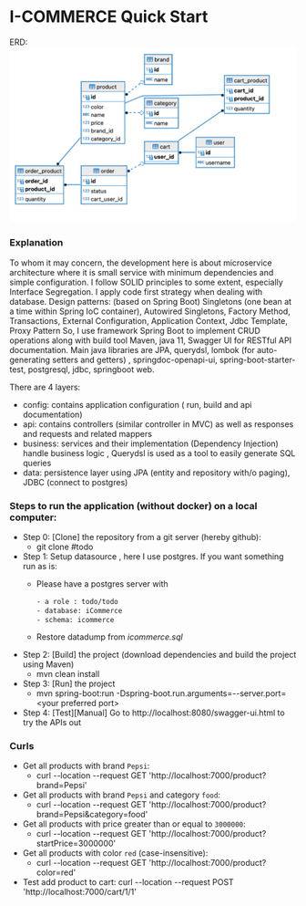 # I-COMMERCE Quick Start
ERD: ![icommerce ERD diagram](https://github.com/hphucnp/iCommerce/blob/main/iCommerceERD.png?raw=true "icommerce ERD diagram")
### Explanation
 To whom it may concern, the development here is about microservice architecture where it is small service with minimum 
 dependencies and simple configuration. I follow SOLID principles to some extent, especially Interface Segregation. 
 I apply code first strategy when dealing with database.
Design patterns: (based on Spring Boot) Singletons (one bean at a time within Spring IoC container), Autowired Singletons,
 Factory Method, Transactions, External Configuration, Application Context, Jdbc Template, Proxy Pattern
 So, I use framework Spring Boot to implement CRUD operations along with build tool Maven, 
 java 11, Swagger UI for RESTful API documentation. Main java libraries are JPA, querydsl, lombok (for auto-generating setters and getters) , springdoc-openapi-ui, 
 spring-boot-starter-test, postgresql, jdbc, springboot web.
  
 
 There are 4 layers:
- config: contains application configuration ( run, build and api documentation)
- api: contains controllers (similar controller in MVC) as well as responses and requests and related mappers
- business: services and their implementation (Dependency Injection) handle business logic , Querydsl is used as a tool 
  to easily generate SQL queries
- data: persistence layer using JPA (entity and repository with/o paging), JDBC (connect to postgres)


### Steps to run the application (without docker) on a local computer:
  * Step 0: [Clone] the repository from a git server (hereby github):
    - git clone #todo
  * Step 1: Setup datasource , here I use postgres.
    If you want something run as is: 
      - Please have a postgres server with 
                  
            - a role : todo/todo
            - database: iCommerce
            - schema: icommerce 
      - Restore datadump from _icommerce.sql_
  * Step 2: [Build] the project (download dependencies and build the project using Maven)
    - mvn clean install
  * Step 3: [Run] the project
    - mvn spring-boot:run -Dspring-boot.run.arguments=--server.port=\<your preferred port\>
  * Step 4: [Test][Manual] Go to http://localhost:8080/swagger-ui.html to try the APIs out 
    
### Curls
  * Get all products with brand `Pepsi`: 
    - curl --location --request GET 'http://localhost:7000/product?brand=Pepsi'
  * Get all products with brand `Pepsi` and category `food`:
    - curl --location --request GET 'http://localhost:7000/product?brand=Pepsi&category=food'
  * Get all products with price greater than or equal to `3000000`:
    - curl --location --request GET 'http://localhost:7000/product?startPrice=3000000'
  * Get all products with color `red` (case-insensitive):
    - curl --location --request GET 'http://localhost:7000/product?color=red'
  * Test add product to cart: curl --location --request POST 'http://localhost:7000/cart/1/1'